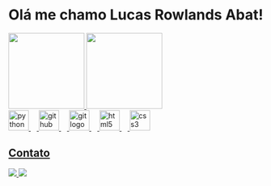# Olá me chamo Lucas Rowlands Abat!

<div>
<a href="https://github.com/lucasrowlandsabat">
<img loading="lazy" height="150em" src="https://github-readme-stats.vercel.app/api/top-langs/?username=lucasrowlandsabat&layout=compact&langs_count=7&theme=dracula"/>
<img loading="lazy" height="150em" src="https://github-readme-stats.vercel.app/api?username=lucasrowlandsabat&show_icons=true&theme=dracula&include_all_commits=true&count_private=true"/>
</div>
<div align="left">
  <img src="https://cdn.jsdelivr.net/gh/devicons/devicon/icons/python/python-original.svg" height="40" alt="python logo"  />
  <img width="12" />
  <img src="https://cdn.jsdelivr.net/gh/devicons/devicon/icons/github/github-original.svg" height="40" alt="github logo"  />
  <img width="12" />
  <img src="https://cdn.jsdelivr.net/gh/devicons/devicon/icons/git/git-original.svg" height="40" alt="git logo"  />
  <img width="12" />
  <img src="https://cdn.jsdelivr.net/gh/devicons/devicon/icons/html5/html5-original.svg" height="40" alt="html5 logo"  />
  <img width="12" />
  <img src="https://cdn.jsdelivr.net/gh/devicons/devicon/icons/css3/css3-original.svg" height="40" alt="css3 logo"  />
</div>

## Contato
<div> 
  <a href="https://www.linkedin.com/in/lucas-rowlands-abat-2a4a69355/" target="_blank"><img src="https://img.shields.io/badge/-LinkedIn-%230077B5?style=for-the-badge&logo=linkedin&logoColor=white" target="_blank">
  <a href = "mailto:abatrlucas@gmail.com"><img src="https://img.shields.io/badge/-Gmail-%23333?style=for-the-badge&logo=gmail&logoColor=white" target="_blank"></a>
